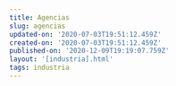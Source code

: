 ```yaml
---
title: Agencias
slug: agencias
updated-on: '2020-07-03T19:51:12.459Z'
created-on: '2020-07-03T19:51:12.459Z'
published-on: '2020-12-09T19:19:07.759Z'
layout: '[industria].html'
tags: industria
---
```



